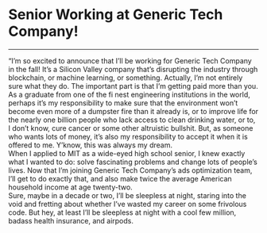 # Senior Working at Generic Tech Company!
***
“I’m so excited to announce that I’ll be
working for Generic Tech Company in the fall!
It’s a Silicon Valley company that’s disrupting
the industry through blockchain, or machine
learning, or something. Actually, I’m not entirely sure what they do. The important part is
that I’m getting paid more than you. <br />
As a graduate from one of the fi nest engineering institutions in the world, perhaps
it’s my responsibility to make sure that the
environment won’t become even more of
a dumpster fire than it already is, or to improve life for the nearly one billion people
who lack access to clean drinking water, or
to, I don’t know, cure cancer or some other
altruistic bullshit. But, as someone who
wants lots of money, it’s also my responsibility to accept it when it is offered to me.
Y’know, this was always my dream.  <br />
When I applied to MIT as a wide-eyed high school
senior, I knew exactly what I wanted to do:
solve fascinating problems and change lots of
people’s lives. Now that I’m joining Generic
Tech Company’s ads optimization team, I’ll
get to do exactly that, and also make twice the
average American household income at age
twenty-two. <br />
Sure, maybe in a decade or two, I’ll be
sleepless at night, staring into the void and
fretting about whether I’ve wasted my career on some frivolous code. But hey, at
least I’ll be sleepless at night with a cool
few million, badass health insurance, and airpods.